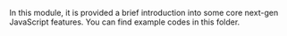 In this module, it is provided a brief introduction into some core next-gen JavaScript features. 
You can find example codes in this folder.